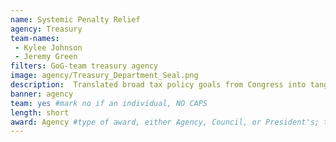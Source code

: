 ```yaml
---
name: Systemic Penalty Relief
agency: Treasury
team-names:
 - Kylee Johnson
 - Jeremy Green
filters: GoG-team treasury agency
image: agency/Treasury_Department_Seal.png
description:  Translated broad tax policy goals from Congress into tangible computer programming changes for IRS technology systems. The team updated more than 140 IT systems and 500 tax products, resulting in effective, timely implementation of tax legislation.
banner: agency
team: yes #mark no if an individual, NO CAPS
length: short
award: Agency #type of award, either Agency, Council, or President's; this is case sensitive so make sure to match the options listed exactly. This section generates the format of the card
---
```

